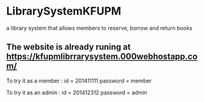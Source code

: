 # LibrarySystemKFUPM
a library system that allows members to reserve, borrow and return books



The website is already runing at https://kfupmlibrrarysystem.000webhostapp.com/
-----
To try it as a member : 
id = 201411111
password = member

To try it as an admin : 
id = 201412312
password = admin

